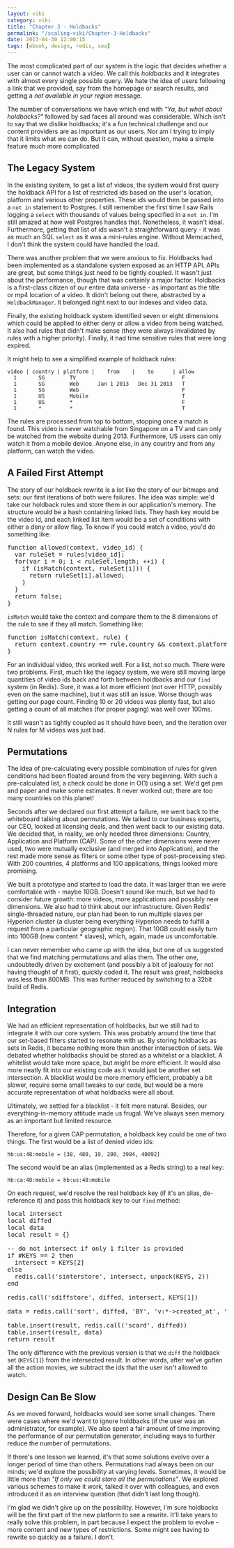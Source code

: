 ```yaml
---
layout: viki
category: viki
title: "Chapter 3 - Holdbacks"
permalink: "/scaling-viki/Chapter-3-Holdbacks"
date: 2013-04-30 12:00:15
tags: [ebook, design, redis, soa]
---
```


The most complicated part of our system is the logic that decides whether a user can or cannot watch a video. We call this *holdbacks* and it integrates with almost every single possible query. We hate the idea of users following a link that we provided, say from the homepage or search results, and getting a *not available in your region* message. 

The number of conversations we have which end with *"Ya, but what about holdbacks?"* followed by sad faces all around was considerable. Which isn't to say that we dislike holdbacks; it's a fun technical challenge and our content providers are as important as our users. Nor am I trying to imply that it limits what we can do. But it can, without question, make a simple feature much more complicated.

## The Legacy System
In the existing system, to get a list of videos, the system would first query the holdback API for a list of restricted ids based on the user's location, platform and various other properties. These ids would then be passed into a `not in` statement to Postgres. I still remember the first time I saw Rails logging a `select` with thousands of values being specified in a `not in`. I'm still amazed at how well Postgres handles that. Nonetheless, it wasn't ideal. Furthermore, getting that list of ids wasn't a straightforward query - it was as much an SQL `select` as it was a mini-rules engine. Without Memcached, I don't think the system could have handled the load.

There was another problem that we were anxious to fix. Holdbacks had been implemented as a standalone system exposed as an HTTP API. APIs are great, but some things just need to be tightly coupled. It wasn't just about the performance, though that was certainly a major factor. Holdbacks is a first-class citizen of our entire data universe - as important as the title or mp4 location of a video. It didn't belong out there, abstracted by a `HoldbackManager`. It belonged right next to our indexes and video data.

Finally, the existing holdback system identified seven or eight dimensions which could be applied to either deny or allow a video from being watched. It also had rules that didn't make sense (they were always invalidated by rules with a higher priority). Finally, it had time sensitive rules that were long expired.

It might help to see a simplified example of holdback rules:

    video | country | platform |    from    |    to      | allow
      1       SG        TV                                  F
      1       SG        Web      Jan 1 2013   Dec 31 2013   T
      1       SG        Web                                 F
      1       US        Mobile                              T
      1       US        *                                   F
      1       *         *                                   T

The rules are processed from top to bottom, stopping once a match is found. This video is never watchable from Singapore on a TV and can only be watched from the website during 2013. Furthermore, US users can only watch it from a mobile device. Anyone else, in any country and from any platform, can watch the video.

## A Failed First Attempt
The story of our holdback rewrite is a lot like the story of our bitmaps and sets: our first iterations of both were failures. The idea was simple: we'd take our holdback rules and store them in our application's memory. The structure would be a hash containing linked lists. They hash key would be the video id, and each linked list item would be a set of conditions with either a deny or allow flag. To know if you could watch a video, you'd do something like:

<pre data-language="javascript">
function allowed(context, video_id) {
  var ruleSet = rules[video_id];
  for(var i = 0; i &lt; ruleSet.length; ++i) {
    if (isMatch(context, ruleSet[i])) {
      return ruleSet[i].allowed;
    }
  }
  return false;
}
</pre>

`isMatch` would take the context and compare them to the 8 dimensions of the rule to see if they all match. Something like:

<pre data-language="javascript">
function isMatch(context, rule) {
  return context.country == rule.country &amp;&amp; context.platform == rule.platform &amp;&amp; ...;
}
</pre>

For an individual video, this worked well. For a list, not so much. There were two problems. First, much like the legacy system, we were still moving large quantities of video ids back and forth between holdbacks and our `find` system (in Redis). Sure, it was a lot more efficient (not over HTTP, possibly even on the same machine), but it was still an issue. Worse though was getting our page count. Finding 10 or 20 videos was plenty fast, but also getting a count of all matches (for proper paging) was well over 100ms.

It still wasn't as tightly coupled as it should have been, and the iteration over N rules for M videos was just bad.

## Permutations
The idea of pre-calculating every possible combination of rules for given conditions had been floated around from the very beginning. With such a pre-calculated list, a check could be done in O(1) using a set. We'd get pen and paper and make some estimates. It never worked out; there are too many countries on this planet!

Seconds after we declared our first attempt a failure, we went back to the whiteboard talking about permutations. We talked to our business experts, our CEO, looked at licensing deals, and then went back to our existing data. We decided that, in reality, we only needed three dimensions: Country, Application and Platform (CAP). Some of the other dimensions were never used, two were mutually exclusive (and merged into Application), and the rest made more sense as filters or some other type of post-processing step. With 200 countries, 4 platforms and 100 applications, things looked more promising.

We built a prototype and started to load the data. It was larger than we were comfortable with - maybe 10GB. Doesn't sound like much, but we had to consider future growth: more videos, more applications and possibly new dimensions. We also had to think about our infrastructure. Given Redis' single-threaded nature, our plan had been to run multiple slaves per Hyperion cluster (a cluster being everything Hyperion needs to fulfill a request from a particular geographic region). That 10GB could easily turn into 100GB (new content * slaves), which, again, made us uncomfortable.

I can never remember who came up with the idea, but one of us suggested that we find matching permutations and alias them. The other one, undoubtedly driven by excitement (and possibly a bit of jealousy for not having thought of it first), quickly coded it. The result was great, holdbacks was less than 800MB. This was further reduced by switching to a 32bit build of Redis.

## Integration
We had an efficient representation of holdbacks, but we still had to integrate it with our core system. This was probably around the time that our set-based filters started to resonate with us. By storing holdbacks as sets in Redis, it became nothing more than another intersection of sets. We debated whether holdbacks should be stored as a whitelist or a blacklist. A whitelist would take more space, but might be more efficient. It would also more neatly fit into our existing code as it would just be another set intersection. A blacklist would be more memory efficient, probably a bit slower, require some small tweaks to our code, but would be a more accurate representation of what holdbacks were all about.

Ultimately, we settled for a blacklist - it felt more natural. Besides, our everything-in-memory attitude made us frugal. We've always seen memory as an important but limited resource. 

Therefore, for a given CAP permutation, a holdback key could be one of two things. The first would be a list of denied video ids:

    hb:us:48:mobile = [38, 480, 19, 200, 3984, 40092]

The second would be an alias (implemented as a Redis string) to a real key:

    hb:ca:48:mobile = hb:us:48:mobile

On each request, we'd resolve the real holdback key (if it's an alias, de-reference it) and pass this holdback key to our `find` method:

<pre data-language="lua">
local intersect
local diffed
local data
local result = {}

-- do not intersect if only 1 filter is provided
if #KEYS == 2 then
  intersect = KEYS[2]
else
  redis.call('sinterstore', intersect, unpack(KEYS, 2))
end

redis.call('sdiffstore', diffed, intersect, KEYS[1])

data = redis.call('sort', diffed, 'BY', 'v:*->created_at', 'desc', 'LIMIT', ARGV[1], ARGV[2], 'GET', 'v:*->details')

table.insert(result, redis.call('scard', diffed))
table.insert(result, data)
return result
</pre>

The only difference with the previous version is that we `diff` the holdback set (`KEYS[1]`) from the intersected result. In other words, after we've gotten all the action movies, we subtract the ids that the user isn't allowed to watch.

## Design Can Be Slow
As we moved forward, holdbacks would see some small changes. There were cases where we'd want to ignore holdbacks (if the user was an administrator, for example). We also spent a fair amount of time improving the performance of our permutation generator, including ways to further reduce the number of permutations.

If there's one lesson we learned, it's that some solutions evolve over a longer period of time than others. Permutations had always been on our minds; we'd explore the possibility at varying levels. Sometimes, it would be little more than *"If only we could store all the permutations"*. We explored various schemes to make it work, talked it over with colleagues, and even introduced it as an interview question (that didn't last long though).

I'm glad we didn't give up on the possibility. However, I'm sure holdbacks will be the first part of the new platform to see a rewrite. It'll take years to really solve this problem, in part because I expect the problem to evolve - more content and new types of restrictions. Some might see having to rewrite so quickly as a failure. I don't.
